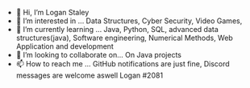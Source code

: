 - 👋 Hi, I’m Logan Staley
- 👀 I’m interested in ... Data Structures, Cyber Security, Video Games, 
- 🌱 I’m currently learning ... Java, Python, SQL, advanced data structures(java), Software engineering, Numerical Methods, Web Application and development
- 💞️ I’m looking to collaborate on... On Java projects 
- 📫 How to reach me ... GitHub notifications are just fine, Discord messages are welcome aswell Logan #2081


